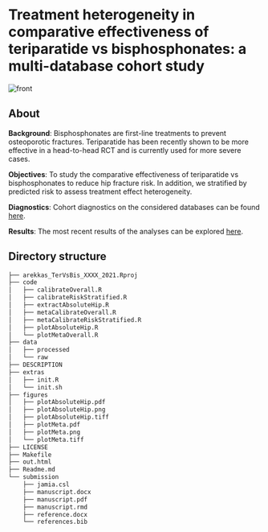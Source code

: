 # Treatment heterogeneity in comparative effectiveness of teriparatide vs bisphosphonates: a multi-database cohort study

![front](https://github.com/rekkasA/osteoporosis/blob/main/figures/plotMeta.png)

## About
**Background**: Bisphosphonates are first-line treatments to prevent osteoporotic fractures. Teriparatide has been recently shown to be more effective in a head-to-head RCT and is currently used for more severe cases.

**Objectives**: To study the comparative effectiveness of teriparatide vs bisphosphonates to reduce hip fracture risk. In addition, we stratified by predicted risk to assess treatment effect heterogeneity.

**Diagnostics**: Cohort diagnostics on the considered databases can be found [here](https://arekkas.shinyapps.io/ter_bis_diagnostics/).

**Results**: The most recent results of the analyses can be explored [here](https://arekkas.shinyapps.io/ter_bis_3dbs/).

## Directory structure
```bash
├── arekkas_TerVsBis_XXXX_2021.Rproj
├── code
│   ├── calibrateOverall.R
│   ├── calibrateRiskStratified.R
│   ├── extractAbsoluteHip.R
│   ├── metaCalibrateOverall.R
│   ├── metaCalibrateRiskStratified.R
│   ├── plotAbsoluteHip.R
│   └── plotMetaOverall.R
├── data
│   ├── processed
│   └── raw
├── DESCRIPTION
├── extras
│   ├── init.R
│   └── init.sh
├── figures
│   ├── plotAbsoluteHip.pdf
│   ├── plotAbsoluteHip.png
│   ├── plotAbsoluteHip.tiff
│   ├── plotMeta.pdf
│   ├── plotMeta.png
│   └── plotMeta.tiff
├── LICENSE
├── Makefile
├── out.html
├── Readme.md
└── submission
    ├── jamia.csl
    ├── manuscript.docx
    ├── manuscript.pdf
    ├── manuscript.rmd
    ├── reference.docx
    └── references.bib
```
